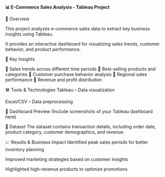 
**📊 E-Commerce Sales Analysis - Tableau Project**


📌 Overview


This project analyzes e-commerce sales data to extract key business insights using Tableau.    

It provides an interactive dashboard for visualizing sales trends, customer behavior, and product performance.


🚀 Key Insights


🔹 Sales trends across different time periods
🔹 Best-selling products and categories
🔹 Customer purchase behavior analysis
🔹 Regional sales performance
🔹 Revenue and profit distribution

🛠 Tools & Technologies
Tableau – Data visualization

Excel/CSV – Data preprocessing

📸 Dashboard Preview
(Include screenshots of your Tableau dashboard here)

📂 Dataset
The dataset contains transaction details, including order date, product category, customer demographics, and revenue.

📈 Results & Business Impact
Identified peak sales periods for better inventory planning

Improved marketing strategies based on customer insights

Highlighted high-revenue products to optimize promotions
